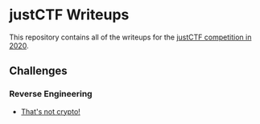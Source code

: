 # justCTF Writeups
This repository contains all of the writeups for the [justCTF competition in 2020](https://ctftime.org/event/1050). 

## Challenges
### Reverse Engineering
* [That's not crypto!](thatsnotcrypto/)